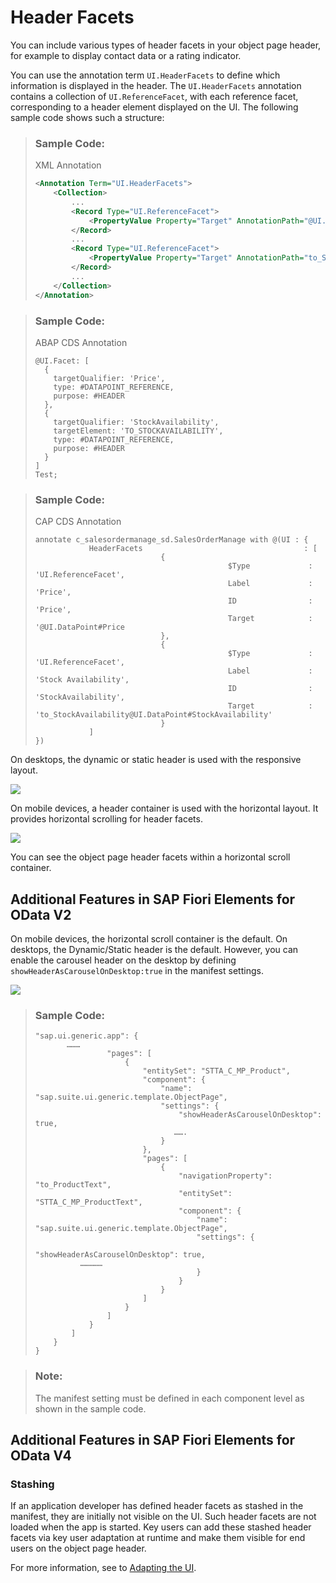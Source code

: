 <!-- loio17dbd5b7a61e4cdcb079062e976cd63f -->

# Header Facets

You can include various types of header facets in your object page header, for example to display contact data or a rating indicator.

You can use the annotation term `UI.HeaderFacets` to define which information is displayed in the header. The `UI.HeaderFacets` annotation contains a collection of `UI.ReferenceFacet`, with each reference facet, corresponding to a header element displayed on the UI. The following sample code shows such a structure:

> ### Sample Code:  
> XML Annotation
> 
> ```xml
> <Annotation Term="UI.HeaderFacets">
>     <Collection>
>         ...
>         <Record Type="UI.ReferenceFacet">
>             <PropertyValue Property="Target" AnnotationPath="@UI.DataPoint#Price" />
>         </Record>
>         ...
>         <Record Type="UI.ReferenceFacet">
>             <PropertyValue Property="Target" AnnotationPath="to_StockAvailability/@UI.DataPoint#StockAvailability" />
>         </Record>
>         ...
>     </Collection>
> </Annotation>
> 
> ```

> ### Sample Code:  
> ABAP CDS Annotation
> 
> ```
> @UI.Facet: [
>   {
>     targetQualifier: 'Price',
>     type: #DATAPOINT_REFERENCE,
>     purpose: #HEADER
>   },
>   {
>     targetQualifier: 'StockAvailability',
>     targetElement: 'TO_STOCKAVAILABILITY',
>     type: #DATAPOINT_REFERENCE,
>     purpose: #HEADER
>   }
> ]
> Test;
> 
> ```

> ### Sample Code:  
> CAP CDS Annotation
> 
> ```
> annotate c_salesordermanage_sd.SalesOrderManage with @(UI : {
>             HeaderFacets                                    : [
>                             {
>                                            $Type             : 'UI.ReferenceFacet',
>                                            Label             : 'Price',
>                                            ID                : 'Price',
>                                            Target            : '@UI.DataPoint#Price
>                             },
>                             {
>                                            $Type             : 'UI.ReferenceFacet',
>                                            Label             : 'Stock Availability',
>                                            ID                : 'StockAvailability',
>                                            Target            : 'to_StockAvailability@UI.DataPoint#StockAvailability'
>                             }
>             ]
> })
> 
> ```

On desktops, the dynamic or static header is used with the responsive layout.

 ![](images/Header_Facet_Desktop_Version_b1c531e.png) 

On mobile devices, a header container is used with the horizontal layout. It provides horizontal scrolling for header facets.

 ![](images/Header_Facets_Mobile_Version_8abec0d.png) 

You can see the object page header facets within a horizontal scroll container.



<a name="loio17dbd5b7a61e4cdcb079062e976cd63f__section_dn1_5zh_nlb"/>

## Additional Features in SAP Fiori Elements for OData V2

On mobile devices, the horizontal scroll container is the default. On desktops, the Dynamic/Static header is the default. However, you can enable the carousel header on the desktop by defining `showHeaderAsCarouselOnDesktop:true` in the manifest settings.

 ![](images/Desktop_Carousels_for_Header_Facet_6113e92.png) 

> ### Sample Code:  
> ```
> "sap.ui.generic.app": {
>        ………
>                 "pages": [
>                     {
>                         "entitySet": "STTA_C_MP_Product",
>                         "component": {
>                             "name": "sap.suite.ui.generic.template.ObjectPage",
>                             "settings": {
>                                 "showHeaderAsCarouselOnDesktop": true,
>                                …….
>                             }
>                         },
>                         "pages": [
>                             {
>                                 "navigationProperty": "to_ProductText",
>                                 "entitySet": "STTA_C_MP_ProductText",
>                                 "component": {
>                                     "name": "sap.suite.ui.generic.template.ObjectPage",
>                                     "settings": {
>                                         "showHeaderAsCarouselOnDesktop": true,
> 		    ……………
>                                     }
>                                 }
>                             }
>                         ]
>                     }
>                 ]
>             }
>         ]
>     }
> }
> 
> ```

> ### Note:  
> The manifest setting must be defined in each component level as shown in the sample code.



<a name="loio17dbd5b7a61e4cdcb079062e976cd63f__section_mjc_ccs_hnb"/>

## Additional Features in SAP Fiori Elements for OData V4



### Stashing

If an application developer has defined header facets as stashed in the manifest, they are initially not visible on the UI. Such header facets are not loaded when the app is started. Key users can add these stashed header facets via key user adaptation at runtime and make them visible for end users on the object page header.

For more information, see to [Adapting the UI](adapting-the-ui-59bfd31.md).

